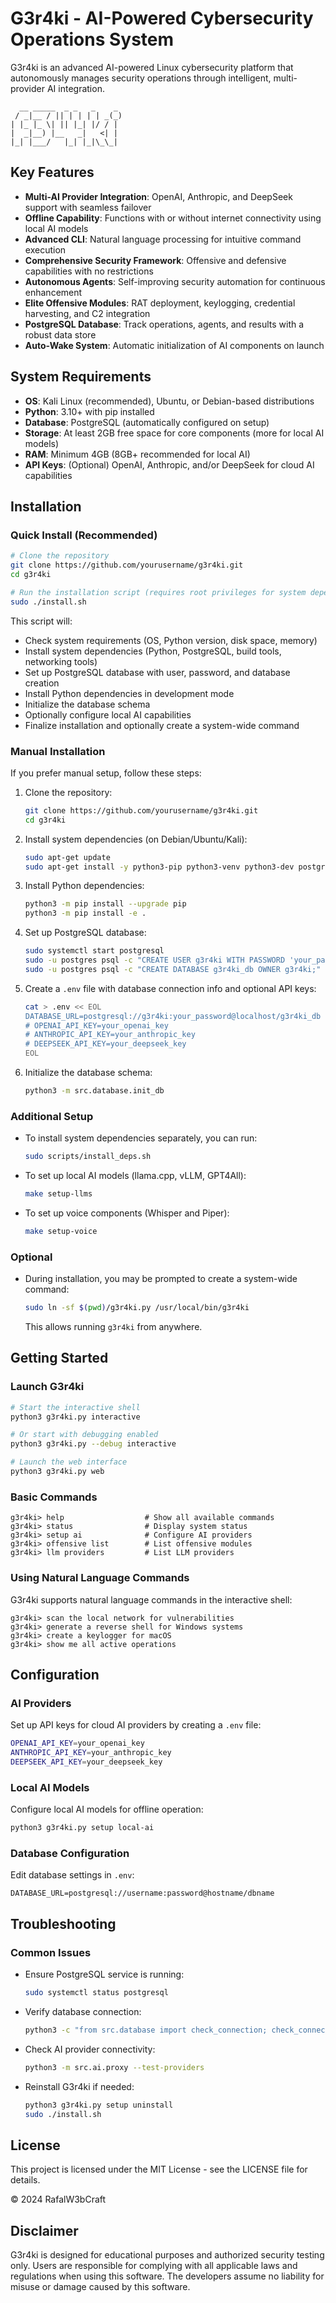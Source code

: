 <!-- GitAds-Verify: CN4RVJQ3G2HX13YG4TOYJUL1VZOCV3N3 -->
# G3r4ki - AI-Powered Cybersecurity Operations System

G3r4ki is an advanced AI-powered Linux cybersecurity platform that autonomously manages security operations through intelligent, multi-provider AI integration.

```
  __ _____  _ _   _    _ 
 / _|__ / || | | | | _(_)
| |_ |_ \| || |_| |/ / |
|  _|__) |__   _|   <| |
|_| |___/   |_| |_|\_\_|
```

## Key Features

- **Multi-AI Provider Integration**: OpenAI, Anthropic, and DeepSeek support with seamless failover
- **Offline Capability**: Functions with or without internet connectivity using local AI models
- **Advanced CLI**: Natural language processing for intuitive command execution
- **Comprehensive Security Framework**: Offensive and defensive capabilities with no restrictions
- **Autonomous Agents**: Self-improving security automation for continuous enhancement
- **Elite Offensive Modules**: RAT deployment, keylogging, credential harvesting, and C2 integration
- **PostgreSQL Database**: Track operations, agents, and results with a robust data store
- **Auto-Wake System**: Automatic initialization of AI components on launch

## System Requirements

- **OS**: Kali Linux (recommended), Ubuntu, or Debian-based distributions
- **Python**: 3.10+ with pip installed
- **Database**: PostgreSQL (automatically configured on setup)
- **Storage**: At least 2GB free space for core components (more for local AI models)
- **RAM**: Minimum 4GB (8GB+ recommended for local AI)
- **API Keys**: (Optional) OpenAI, Anthropic, and/or DeepSeek for cloud AI capabilities

## Installation

### Quick Install (Recommended)

```bash
# Clone the repository
git clone https://github.com/yourusername/g3r4ki.git
cd g3r4ki

# Run the installation script (requires root privileges for system dependencies)
sudo ./install.sh
```

This script will:
- Check system requirements (OS, Python version, disk space, memory)
- Install system dependencies (Python, PostgreSQL, build tools, networking tools)
- Set up PostgreSQL database with user, password, and database creation
- Install Python dependencies in development mode
- Initialize the database schema
- Optionally configure local AI capabilities
- Finalize installation and optionally create a system-wide command

### Manual Installation

If you prefer manual setup, follow these steps:

1. Clone the repository:
   ```bash
   git clone https://github.com/yourusername/g3r4ki.git
   cd g3r4ki
   ```

2. Install system dependencies (on Debian/Ubuntu/Kali):
   ```bash
   sudo apt-get update
   sudo apt-get install -y python3-pip python3-venv python3-dev postgresql postgresql-contrib libpq-dev build-essential git curl wget net-tools nmap netcat-openbsd
   ```

3. Install Python dependencies:
   ```bash
   python3 -m pip install --upgrade pip
   python3 -m pip install -e .
   ```

4. Set up PostgreSQL database:
   ```bash
   sudo systemctl start postgresql
   sudo -u postgres psql -c "CREATE USER g3r4ki WITH PASSWORD 'your_password';"
   sudo -u postgres psql -c "CREATE DATABASE g3r4ki_db OWNER g3r4ki;"
   ```

5. Create a `.env` file with database connection info and optional API keys:
   ```bash
   cat > .env << EOL
   DATABASE_URL=postgresql://g3r4ki:your_password@localhost/g3r4ki_db
   # OPENAI_API_KEY=your_openai_key
   # ANTHROPIC_API_KEY=your_anthropic_key
   # DEEPSEEK_API_KEY=your_deepseek_key
   EOL
   ```

6. Initialize the database schema:
   ```bash
   python3 -m src.database.init_db
   ```

### Additional Setup

- To install system dependencies separately, you can run:
  ```bash
  sudo scripts/install_deps.sh
  ```

- To set up local AI models (llama.cpp, vLLM, GPT4All):
  ```bash
  make setup-llms
  ```

- To set up voice components (Whisper and Piper):
  ```bash
  make setup-voice
  ```

### Optional

- During installation, you may be prompted to create a system-wide command:
  ```bash
  sudo ln -sf $(pwd)/g3r4ki.py /usr/local/bin/g3r4ki
  ```
  This allows running `g3r4ki` from anywhere.

## Getting Started

### Launch G3r4ki

```bash
# Start the interactive shell
python3 g3r4ki.py interactive

# Or start with debugging enabled
python3 g3r4ki.py --debug interactive

# Launch the web interface
python3 g3r4ki.py web
```

### Basic Commands

```
g3r4ki> help                  # Show all available commands
g3r4ki> status                # Display system status
g3r4ki> setup ai              # Configure AI providers
g3r4ki> offensive list        # List offensive modules
g3r4ki> llm providers         # List LLM providers
```

### Using Natural Language Commands

G3r4ki supports natural language commands in the interactive shell:

```
g3r4ki> scan the local network for vulnerabilities
g3r4ki> generate a reverse shell for Windows systems
g3r4ki> create a keylogger for macOS
g3r4ki> show me all active operations
```

## Configuration

### AI Providers

Set up API keys for cloud AI providers by creating a `.env` file:

```bash
OPENAI_API_KEY=your_openai_key
ANTHROPIC_API_KEY=your_anthropic_key
DEEPSEEK_API_KEY=your_deepseek_key
```

### Local AI Models

Configure local AI models for offline operation:

```bash
python3 g3r4ki.py setup local-ai
```

### Database Configuration

Edit database settings in `.env`:

```
DATABASE_URL=postgresql://username:password@hostname/dbname
```

## Troubleshooting

### Common Issues

- Ensure PostgreSQL service is running:
  ```bash
  sudo systemctl status postgresql
  ```

- Verify database connection:
  ```bash
  python3 -c "from src.database import check_connection; check_connection()"
  ```

- Check AI provider connectivity:
  ```bash
  python3 -m src.ai.proxy --test-providers
  ```

- Reinstall G3r4ki if needed:
  ```bash
  python3 g3r4ki.py setup uninstall
  sudo ./install.sh
  ```

## License

This project is licensed under the MIT License - see the LICENSE file for details.

© 2024 RafalW3bCraft

## Disclaimer

G3r4ki is designed for educational purposes and authorized security testing only. Users are responsible for complying with all applicable laws and regulations when using this software. The developers assume no liability for misuse or damage caused by this software.
